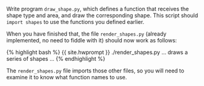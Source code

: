 Write program `draw_shape.py`, which defines a function that receives the shape type and area, and draw the corresponding shape.  This script should `import shapes` to use the functions you defined earlier.

When you have finished that, the file `render_shapes.py` (already implemented, no need to fiddle with it) should now work as follows:

{% highlight bash %}
{{ site.hwprompt }} ./render_shapes.py
... draws a series of shapes ...
{% endhighlight %}

The `render_shapes.py` file imports those other files, so you will need to examine it to know what function names to use.